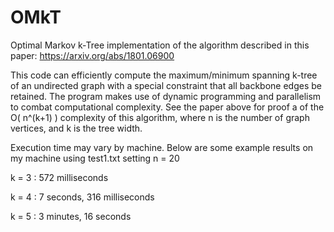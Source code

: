 # OMkT
Optimal Markov k-Tree implementation of the algorithm described in this paper: https://arxiv.org/abs/1801.06900

This code can efficiently compute the maximum/minimum spanning k-tree of an undirected graph with a special constraint that all backbone edges be retained. The program makes use of dynamic programming and parallelism to combat computational complexity. See the paper above for proof a of the O( n^(k+1) ) complexity of this algorithm, where n is the number of graph vertices, and k is the tree width.

Execution time may vary by machine. Below are some example results on my machine using test1.txt setting n = 20

k = 3 : 572 milliseconds

k = 4 : 7 seconds, 316 milliseconds

k = 5 : 3 minutes, 16 seconds
